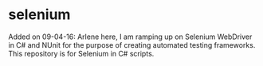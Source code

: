 # selenium
Added on 09-04-16: Arlene here, I am ramping up on Selenium WebDriver in C# and NUnit for the purpose of creating automated testing frameworks. This repository is for Selenium in C# scripts.

